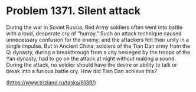 # Problem 1371. Silent attack 

During the war in Soviet Russia, Red Army soldiers often went into battle with a loud, desperate cry of “hurray.” Such an attack technique caused unnecessary confusion for the enemy, and the attackers felt their unity in a single impulse. But in Ancient China, soldiers of the Tian Dan army from the Qi dynasty, during a breakthrough from a city besieged by the troops of the Yan dynasty, had to go on the attack at night without making a sound. During the attack, no soldier should have the desire or ability to talk or break into a furious battle cry. How did Tian Dan achieve this?

(https://www.trizland.ru/tasks/6139/)